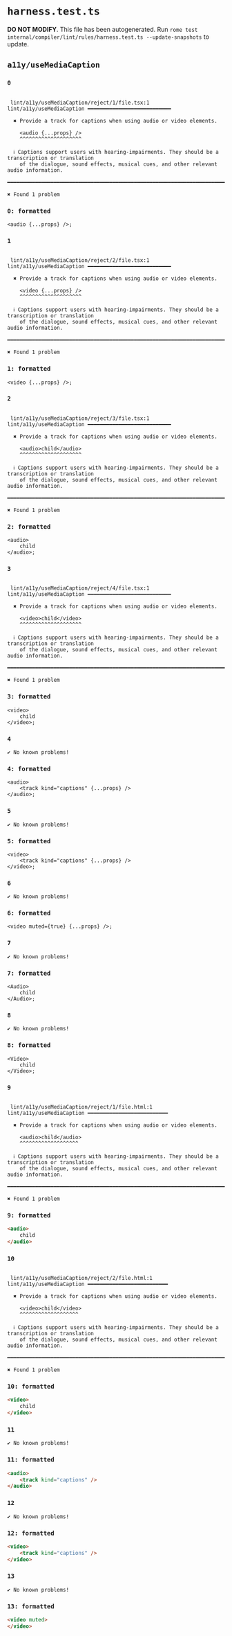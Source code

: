 # `harness.test.ts`

**DO NOT MODIFY**. This file has been autogenerated. Run `rome test internal/compiler/lint/rules/harness.test.ts --update-snapshots` to update.

## `a11y/useMediaCaption`

### `0`

```

 lint/a11y/useMediaCaption/reject/1/file.tsx:1 lint/a11y/useMediaCaption ━━━━━━━━━━━━━━━━━━━━━━━━━━━

  ✖ Provide a track for captions when using audio or video elements.

    <audio {...props} />
    ^^^^^^^^^^^^^^^^^^^^

  ℹ Captions support users with hearing-impairments. They should be a transcription or translation
    of the dialogue, sound effects, musical cues, and other relevant audio information.

━━━━━━━━━━━━━━━━━━━━━━━━━━━━━━━━━━━━━━━━━━━━━━━━━━━━━━━━━━━━━━━━━━━━━━━━━━━━━━━━━━━━━━━━━━━━━━━━━━━━

✖ Found 1 problem

```

### `0: formatted`

```tsx
<audio {...props} />;

```

### `1`

```

 lint/a11y/useMediaCaption/reject/2/file.tsx:1 lint/a11y/useMediaCaption ━━━━━━━━━━━━━━━━━━━━━━━━━━━

  ✖ Provide a track for captions when using audio or video elements.

    <video {...props} />
    ^^^^^^^^^^^^^^^^^^^^

  ℹ Captions support users with hearing-impairments. They should be a transcription or translation
    of the dialogue, sound effects, musical cues, and other relevant audio information.

━━━━━━━━━━━━━━━━━━━━━━━━━━━━━━━━━━━━━━━━━━━━━━━━━━━━━━━━━━━━━━━━━━━━━━━━━━━━━━━━━━━━━━━━━━━━━━━━━━━━

✖ Found 1 problem

```

### `1: formatted`

```tsx
<video {...props} />;

```

### `2`

```

 lint/a11y/useMediaCaption/reject/3/file.tsx:1 lint/a11y/useMediaCaption ━━━━━━━━━━━━━━━━━━━━━━━━━━━

  ✖ Provide a track for captions when using audio or video elements.

    <audio>child</audio>
    ^^^^^^^^^^^^^^^^^^^^

  ℹ Captions support users with hearing-impairments. They should be a transcription or translation
    of the dialogue, sound effects, musical cues, and other relevant audio information.

━━━━━━━━━━━━━━━━━━━━━━━━━━━━━━━━━━━━━━━━━━━━━━━━━━━━━━━━━━━━━━━━━━━━━━━━━━━━━━━━━━━━━━━━━━━━━━━━━━━━

✖ Found 1 problem

```

### `2: formatted`

```tsx
<audio>
	child
</audio>;

```

### `3`

```

 lint/a11y/useMediaCaption/reject/4/file.tsx:1 lint/a11y/useMediaCaption ━━━━━━━━━━━━━━━━━━━━━━━━━━━

  ✖ Provide a track for captions when using audio or video elements.

    <video>child</video>
    ^^^^^^^^^^^^^^^^^^^^

  ℹ Captions support users with hearing-impairments. They should be a transcription or translation
    of the dialogue, sound effects, musical cues, and other relevant audio information.

━━━━━━━━━━━━━━━━━━━━━━━━━━━━━━━━━━━━━━━━━━━━━━━━━━━━━━━━━━━━━━━━━━━━━━━━━━━━━━━━━━━━━━━━━━━━━━━━━━━━

✖ Found 1 problem

```

### `3: formatted`

```tsx
<video>
	child
</video>;

```

### `4`

```
✔ No known problems!

```

### `4: formatted`

```tsx
<audio>
	<track kind="captions" {...props} />
</audio>;

```

### `5`

```
✔ No known problems!

```

### `5: formatted`

```tsx
<video>
	<track kind="captions" {...props} />
</video>;

```

### `6`

```
✔ No known problems!

```

### `6: formatted`

```tsx
<video muted={true} {...props} />;

```

### `7`

```
✔ No known problems!

```

### `7: formatted`

```tsx
<Audio>
	child
</Audio>;

```

### `8`

```
✔ No known problems!

```

### `8: formatted`

```tsx
<Video>
	child
</Video>;

```

### `9`

```

 lint/a11y/useMediaCaption/reject/1/file.html:1 lint/a11y/useMediaCaption ━━━━━━━━━━━━━━━━━━━━━━━━━━

  ✖ Provide a track for captions when using audio or video elements.

    <audio>child</audio>
    ^^^^^^^^^^^^^^^^^^^

  ℹ Captions support users with hearing-impairments. They should be a transcription or translation
    of the dialogue, sound effects, musical cues, and other relevant audio information.

━━━━━━━━━━━━━━━━━━━━━━━━━━━━━━━━━━━━━━━━━━━━━━━━━━━━━━━━━━━━━━━━━━━━━━━━━━━━━━━━━━━━━━━━━━━━━━━━━━━━

✖ Found 1 problem

```

### `9: formatted`

```html
<audio>
	child
</audio>

```

### `10`

```

 lint/a11y/useMediaCaption/reject/2/file.html:1 lint/a11y/useMediaCaption ━━━━━━━━━━━━━━━━━━━━━━━━━━

  ✖ Provide a track for captions when using audio or video elements.

    <video>child</video>
    ^^^^^^^^^^^^^^^^^^^

  ℹ Captions support users with hearing-impairments. They should be a transcription or translation
    of the dialogue, sound effects, musical cues, and other relevant audio information.

━━━━━━━━━━━━━━━━━━━━━━━━━━━━━━━━━━━━━━━━━━━━━━━━━━━━━━━━━━━━━━━━━━━━━━━━━━━━━━━━━━━━━━━━━━━━━━━━━━━━

✖ Found 1 problem

```

### `10: formatted`

```html
<video>
	child
</video>

```

### `11`

```
✔ No known problems!

```

### `11: formatted`

```html
<audio>
	<track kind="captions" />
</audio>

```

### `12`

```
✔ No known problems!

```

### `12: formatted`

```html
<video>
	<track kind="captions" />
</video>

```

### `13`

```
✔ No known problems!

```

### `13: formatted`

```html
<video muted>
</video>

```
